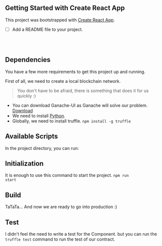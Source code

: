 ## Getting Started with Create React App

This project was bootstrapped with [Create React App](https://github.com/facebook/create-react-app).

- [ ] Add a README file to your project.

<br> <br>

## Dependencies

You have a few more requirements to get this project up and running.

First of all, we need to create a local blockchain network.

> You don't have to be afraid, there is something that does it for us quickly :)

- You can download Ganache-UI as Ganache will solve our problem. [Download](https://trufflesuite.com/ganache/index.html)
- We need to install [Python](https://www.python.org/downloads/).
- Globally, we need to install truffle. `npm install -g truffle`

## Available Scripts

In the project directory, you can run:

## Initialization

It is enough to use this command to start the project. <code>npm run start</code>

## Build

TaTaTa... And now we are ready to go into production :)

## Test

I didn't feel the need to write a test for the Component. but you can run the `truffle test` command to run the test of our contract.

